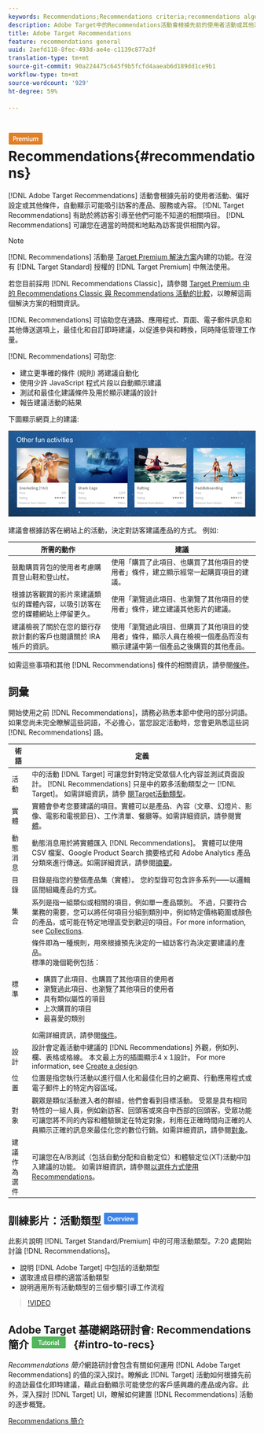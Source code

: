 ```yaml
---
keywords: Recommendations;Recommendations criteria;recommendations algorithms;recommendations activity;criteria;recommendations targeting;recs
description: Adobe Target中的Recommendations活動會根據先前的使用者活動或其他演算法，自動顯示可能吸引客戶的產品或內容。 Recommendations 可協助引導客戶至他們可能不知道的相關項目。
title: Adobe Target Recommendations
feature: recommendations general
uuid: 2aefd118-8fec-493d-ae4e-c1139c877a3f
translation-type: tm+mt
source-git-commit: 90a224475c645f9b5fcfd4aaeab6d189dd1ce9b1
workflow-type: tm+mt
source-wordcount: '929'
ht-degree: 59%

---
```



# ![PREMIUM](/help/assets/premium.png) Recommendations{#recommendations}

[!DNL Adobe Target Recommendations] 活動會根據先前的使用者活動、偏好設定或其他條件，自動顯示可能吸引訪客的產品、服務或內容。 [!DNL Target Recommendations] 有助於將訪客引導至他們可能不知道的相關項目。 [!DNL Recommendations] 可讓您在適當的時間和地點為訪客提供相關內容。

>[!NOTE]
>
>[!DNL Recommendations] 活動是 [Target Premium 解決方案](/help/c-intro/intro.md#premium)內建的功能。在沒有 [!DNL Target Standard] 授權的 [!DNL Target Premium] 中無法使用。
>
>若您目前採用 [!DNL Recommendations Classic]，請參閱 [Target Premium 中的 Recommendations Classic 與 Recommendations 活動的比較](../c-recommendations/c-recommendations-faq/recommendations-classic-versus-recommendations-activities-target-premium.md#concept_A80223EF66634EA380580C2823A581C5)，以瞭解這兩個解決方案的相關資訊。

[!DNL Recommendations] 可協助您在通路、應用程式、頁面、電子郵件訊息和其他傳送選項上，最佳化和自訂即時建議，以促進參與和轉換，同時降低管理工作量。

[!DNL Recommendations] 可助您:

* 建立更準確的條件 (規則) 將建議自動化
* 使用少許 JavaScript 程式片段以自動顯示建議
* 測試和最佳化建議條件及用於顯示建議的設計
* 報告建議活動的結果

下圖顯示網頁上的建議:

![](assets/velocity_example.png)

建議會根據訪客在網站上的活動，決定對訪客建議產品的方式。 例如:

| 所需的動作 | 建議 |
|--- |--- |
| 鼓勵購買背包的使用者考慮購買登山鞋和登山杖。 | 使用「購買了此項目、也購買了其他項目的使用者」條件，建立顯示經常一起購買項目的建議。 |
| 根據訪客觀賞的影片來建議類似的媒體內容，以吸引訪客在您的媒體網站上停留更久。 | 使用「瀏覽過此項目、也瀏覽了其他項目的使用者」條件，建立建議其他影片的建議。 |
| 建議檢視了關於在您的銀行存款計劃的客戶也閱讀關於 IRA 帳戶的資訊。 | 使用「瀏覽過此項目、但購買了其他項目的使用者」條件，顯示人員在檢視一個產品而沒有顯示建議中第一個產品之後購買的其他產品。 |

如需這些事項和其他 [!DNL Recommendations] 條件的相關資訊，請參閱[條件](../c-recommendations/c-algorithms/algorithms.md#concept_4BD01DC437F543C0A13621C93A302750)。

## 詞彙

開始使用之前 [!DNL Recommendations]，請務必熟悉本節中使用的部分詞語。 如果您尚未完全瞭解這些詞語，不必擔心，當您設定活動時，您會更熟悉這些詞 [!DNL Recommendations] 語。

| 術語 | 定義 |
| --- | --- |
| 活動 | 中的活動 [!DNL Target] 可讓您針對特定受眾個人化內容並測試頁面設計。 [!DNL Recommendations] 只是中的眾多活動類型之一 [!DNL Target]。 如需詳細資訊，請參 [閱Target活動類型](/help/c-activities/target-activities-guide.md)。 |
| 實體 | 實體會參考您要建議的項目。實體可以是產品、內容（文章、幻燈片、影像、電影和電視節目）、工作清單、餐廳等。如需詳細資訊，請參閱實 [體](/help/c-recommendations/c-products/products.md)。 |
| 動態消息 | 動態消息用於將實體匯入 [!DNL Recommendations]。 實體可以使用 CSV 檔案、Google Product Search 摘要格式和 Adobe Analytics 產品分類來進行傳送。如需詳細資訊，請參閱[摘要](/help/c-recommendations/c-products/feeds.md)。 |
| 目錄 | 目錄是指您的整個產品集（實體）。 您的型錄可包含許多系列——以邏輯區間組織產品的方式。 |
| 集合 | 系列是指一組類似或相關的項目，例如單一產品類別。 不過，只要符合業務的需要，您可以將任何項目分組到類別中，例如特定價格範圍或顏色的產品，或可能在特定地理區受到歡迎的項目。For more information, see [Collections](/help/c-recommendations/c-products/collections.md). |
| 標準 | 條件即為一種規則，用來根據預先決定的一組訪客行為決定要建議的產品。<br>標準的幾個範例包括： <ul><li>購買了此項目、也購買了其他項目的使用者</li><li>瀏覽過此項目、也瀏覽了其他項目的使用者</li><li>具有類似屬性的項目</li><li>上次購買的項目</li><li>最喜愛的類別</li></ul>  如需詳細資訊，請參閱[條件](/help/c-recommendations/c-algorithms/algorithms.md)。 |
| 設計 | 設計會定義活動中建議的 [!DNL Recommendations] 外觀，例如列、欄、表格或格線。 本文最上方的插圖顯示4 x 1設計。 For more information, see [Create a design](/help/c-recommendations/c-design-overview/create-design.md). |
| 位置 | 位置是指您執行活動以進行個人化和最佳化目的之網頁、行動應用程式或電子郵件上的特定內容區域。 |
| 對象 | 觀眾是類似活動進入者的群組，他們會看到目標活動。 受眾是具有相同特性的一組人員，例如新訪客、回頭客或來自中西部的回頭客。受眾功能可讓您將不同的內容和體驗鎖定在特定對象，利用在正確時間向正確的人員顯示正確的訊息來最佳化您的數位行銷。如需詳細資訊，請參閱[對象](/help/c-target/target.md)。 |
| 建議作為選件 | 可讓您在A/B測試（包括自動分配和自動定位）和體驗定位(XT)活動中加入建議的功能。 如需詳細資訊，請參閱[以選件方式使用 Recommendations](/help/c-recommendations/recommendations-as-an-offer.md)。 |

## 訓練影片：活動類型 ![概述徽章](/help/assets/overview.png)

此影片說明 [!DNL Target Standard/Premium] 中的可用活動類型。7:20 處開始討論 [!DNL Recommendations]。

* 說明 [!DNL Adobe Target] 中包括的活動類型
* 選取達成目標的適當活動類型
* 說明適用所有活動類型的三個步驟引導工作流程

>[!VIDEO](https://video.tv.adobe.com/v/17386)

## Adobe Target 基礎網路研討會: Recommendations 簡介 ![教學課程徽章](/help/assets/tutorial.png) {#intro-to-recs}

*Recommendations 簡介*&#x200B;網路研討會包含有關如何運用 [!DNL Adobe Target Recommendations] 的值的深入探討。瞭解此 [!DNL Target] 活動如何根據先前的造訪最佳化即時建議，藉此自動顯示可能使您的客戶感興趣的產品或內容。此外，深入探討 [!DNL Target] UI，瞭解如何建置 [!DNL Recommendations] 活動的逐步概覽。

[Recommendations 簡介](https://adobecustomersuccess.adobeconnect.com/p8gt31drhs3e/?OWASP_CSRFTOKEN=4bd6cac5d0806167ee0a5449ba93d6300548d09c922bcb751c38973897a5703a)